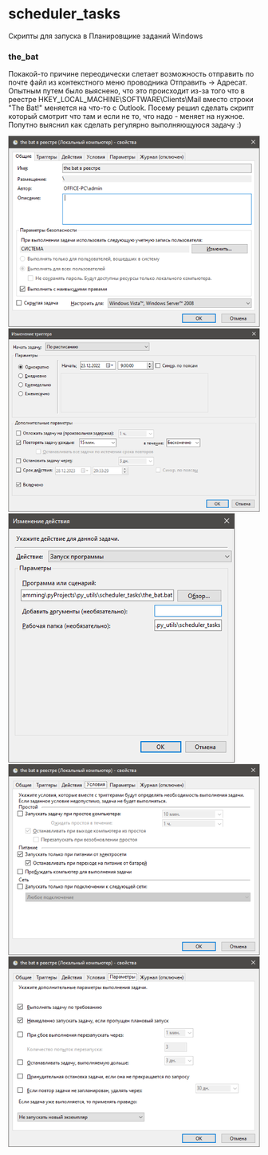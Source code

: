 # scheduler_tasks
Cкрипты для запуска в Планировщике заданий Windows

### the_bat
Покакой-то причине переодически слетает возможность отправить по почте файл из контекстного меню проводника Отправить -> Адресат. Опытным путем было выяснено, что это происходит из-за того что в реестре HKEY_LOCAL_MACHINE\SOFTWARE\Clients\Mail вместо строки "The Bat!" меняется на что-то с Outlook. Посему решил сделать скрипт который смотрит что там и если не то, что надо - меняет на нужное.  
Попутно выяснил как сделать регулярно выполняющуюся задачу :)  

![alt-текст](https://github.com/i-dea-by/py_utils/blob/master/scheduler_tasks/img/the_bat_01_общие.png?raw=true "Владка Общие")
![alt-текст](https://github.com/i-dea-by/py_utils/blob/master/scheduler_tasks/img/the_bat_02_триггеры.png?raw=true "Вкладка Триггеры")
![alt-текст](https://github.com/i-dea-by/py_utils/blob/master/scheduler_tasks/img/the_bat_03_действия.png?raw=true "Вкладка Действия")
![alt-текст](https://github.com/i-dea-by/py_utils/blob/master/scheduler_tasks/img/the_bat_04_условия.png?raw=true "Вкладка Условия")
![alt-текст](https://github.com/i-dea-by/py_utils/blob/master/scheduler_tasks/img/the_bat_05_параметры.png?raw=true "Вкладка Параметры")
